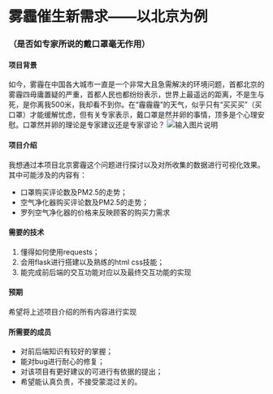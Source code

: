 # 雾霾催生新需求——以北京为例
### （是否如专家所说的戴口罩毫无作用）

#### 项目背景
如今，雾霾在中国各大城市一直是一个非常大且急需解决的环境问题，首都北京的雾霾四毋庸置疑的严重，首都人民也都纷纷表示，世界上最遥远的距离，不是生与死，是你离我500米，我却看不到你。在“霾霾霾”的天气，似乎只有“买买买”（买口罩）才能缓解忧虑，但有关专家表示，戴口罩是然并卵的事情，顶多是个心理安慰。口罩然并卵的理论是专家建议还是专家谬论？
![输入图片说明](https://images.gitee.com/uploads/images/2019/1214/002836_0d796349_1648222.png "屏幕截图.png")

#### 项目介绍
我想通过本项目北京雾霾这个问题进行探讨以及对所收集的数据进行可视化效果。
其中可能涉及的内容有：
- 口罩购买评论数及PM2.5的走势；
- 空气净化器购买评论数及PM2.5的走势；
- 罗列空气净化器的价格来反映顾客的购买力需求

#### 需要的技术
1. 懂得如何使用requests；
2. 会用flask进行搭建以及熟练的html css技能；
3. 能完成前后端的交互功能对应以及最终交互功能的实现

#### 预期
希望将上述项目介绍的所有内容进行实现

#### 所需要的成员
- 对前后端知识有较好的掌握；
- 能对bug进行耐心的修复；
- 对该项目有更好建议的可进行有依据的提出；
- 希望能认真负责，不接受蒙混过关的。
